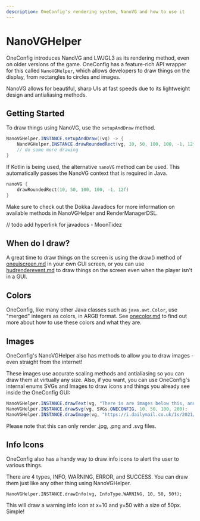 ```yaml
---
description: OneConfig's rendering system, NanoVG and how to use it
---
```


# NanoVGHelper

OneConfig introduces NanoVG and LWJGL3 as its rendering method, even on older versions of the game. OneConfig has a feature-rich API wrapper for this called `NanoVGHelper`, which allows developers to draw things on the display, from rectangles to circles and images.

NanoVG allows for beautiful, sharp UIs at fast speeds due to its lightweight design and antialiasing methods.

## Getting Started

To draw things using NanoVG, use the `setupAndDraw` method.

```java
NanoVGHelper.INSTANCE.setupAndDraw((vg) -> {
    NanoVGHelper.INSTANCE.drawRoundedRect(vg, 10, 50, 100, 100, -1, 12f);    // draw a white rounded rectangle with corner radius 12 at x=10, y=50 with a width and height of 100
    // do some more drawing
}
```

If Kotlin is being used, the alternative `nanoVG` method can be used. This automatically passes the NanoVG context that is required in Java.

```kotlin
nanoVG {
    drawRoundedRect(10, 50, 100, 100, -1, 12f)
}
```

Make sure to check out the Dokka Javadocs for more information on available methods in NanoVGHelper and RenderManagerDSL.

// todo add hyperlink for javadocs - MoonTidez

## When do I draw?

A great time to draw things on the screen is using the draw() method of [oneuiscreen.md](../../utils/oneuiscreen.md "mention") in your own GUI screen, or you can use [hudrenderevent.md](../../events/available-events/hudrenderevent.md "mention") to draw things on the screen even when the player isn't in a GUI.

## Colors

OneConfig, like many other Java classes such as `java.awt.Color`, use "merged" integers as colors, in ARGB format. See [onecolor.md](../../utils/onecolor.md "mention") to find out more about how to use these colors and what they are.

## Images

OneConfig's NanoVGHelper also has methods to allow you to draw images - even straight from the internet!

These images use accurate scaling methods and antialiasing so you can draw them at virtually any size. Also, if you want, you can use OneConfig's internal enums SVGs and Images to draw icons and things you already see inside the OneConfig GUI:

```java
NanoVGHelper.INSTANCE.drawText(vg, "There is are images below this, and THE DAILY MAIL????", 10, 40, -1, 10, Fonts.REGULAR); // by the way, we go over font rendering in another page
NanoVGHelper.INSTANCE.drawSvg(vg, SVGs.ONECONFIG, 10, 50, 100, 200);
NanoVGHelper.INSTANCE.drawImage(vg, "https://i.dailymail.co.uk/1s/2021/07/29/20/46061771-0-image-a-349_1627585586527.jpg", 10, 50, 100, 200);
```

Please note that this can only render .jpg, .png and .svg files.

## Info Icons

OneConfig also has a handy way to draw info icons to alert the user to various things.

There are 4 types, INFO, WARNING, ERROR, and SUCCESS. You can draw them just like any other thing using NanoVGHelper.

`NanoVGHelper.INSTANCE.drawInfo(vg, InfoType.WARNING, 10, 50, 50f);`

This will draw a warning info icon at x=10 and y=50 with a size of 50px. Simple!
